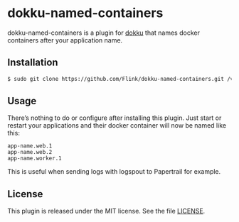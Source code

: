 # dokku-named-containers

dokku-named-containers is a plugin for [dokku][dokku] that names docker containers after your application name.

## Installation

```sh
$ sudo git clone https://github.com/Flink/dokku-named-containers.git /var/lib/dokku/plugins/named-containers
```

## Usage

There’s nothing to do or configure after installing this plugin. Just start or restart your applications and their docker container will now be named like this:
```
app-name.web.1
app-name.web.2
app-name.worker.1
```

This is useful when sending logs with logspout to Papertrail for example.

## License

This plugin is released under the MIT license. See the file [LICENSE](LICENSE).

[dokku]: https://github.com/progrium/dokku
